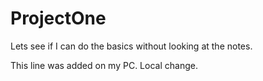 # ProjectOne
Lets see if I can do the basics without looking at the notes.

This line was added on my PC.  Local change. 
